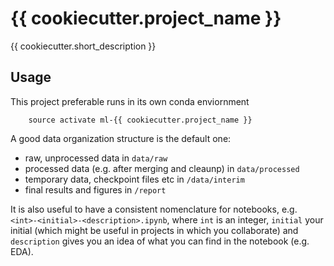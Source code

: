 # {{ cookiecutter.project_name }}

{{ cookiecutter.short_description }}


## Usage
This project preferable runs in its own conda enviornment

```shell
	source activate ml-{{ cookiecutter.project_name }} 
```

A good data organization structure is the default one: 
* raw, unprocessed data in `data/raw`
* processed data (e.g. after merging and cleaunp)  in `data/processed`
* temporary data, checkpoint files etc in `/data/interim`
* final results and figures in `/report`

It is also useful to have a consistent nomenclature for notebooks, e.g. 
`<int>-<initial>-<description>.ipynb`, where `int` is an integer, 
`initial` your initial (which might be useful in projects in which you collaborate) 
and `description` gives you an idea of what you can find in the notebook (e.g. EDA). 


